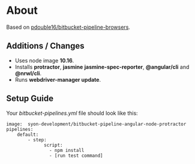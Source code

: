 # About
Based on  [pdouble16/bitbucket-pipeline-browsers].

## Additions / Changes
- Uses node image **10.16**.
- Installs **protractor**, **jasmine**  **jasmine-spec-reporter**, **@angular/cli** and 
**@nrwl/cli**.
- Runs **webdriver-manager update**.



## Setup Guide
Your *bitbucket-pipelines.yml* file should look like this:

    image:  syon-development/bitbucket-pipeline-angular-node-protractor
    pipelines:
        default:
            - step:
                  script:
                    - npm install
                    - [run test command]
[pdouble16/bitbucket-pipeline-browsers]: <https://hub.docker.com/r/pdouble16/bitbucket-pipeline-browsers/~/dockerfile/>
